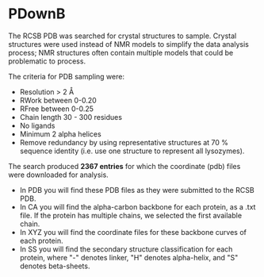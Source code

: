 # PDownB

The RCSB PDB was searched for crystal structures to sample. Crystal structures were used instead of NMR models to simplify the data analysis process; NMR structures often contain multiple models that could be problematic to process.

The criteria for PDB sampling were:

- Resolution > 2 Å
- RWork between 0-0.20
- RFree between 0-0.25
- Chain length 30 - 300 residues
- No ligands
- Minimum 2 alpha helices
- Remove redundancy by using representative structures at 70 % sequence identity (i.e. use one structure to represent all lysozymes).

The search produced **2367 entries** for which the coordinate (pdb) files were downloaded for analysis. 
- In PDB you will find these PDB files as they were submitted to the RCSB PDB.
- In CA you will find the alpha-carbon backbone for each protein, as a .txt file. If the protein has multiple chains, we selected the first available chain.
- In XYZ you will find the coordinate files for these backbone curves of each protein.
- In SS you will find the secondary structure classification for each protein, where "-" denotes linker, "H" denotes alpha-helix, and "S" denotes beta-sheets.
